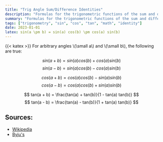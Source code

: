 ```yaml
---
title: "Trig Angle Sum/Difference Identities"
description: "Formulas for the trigonometric functions of the sum and difference of angles."
summary: "Formulas for the trigonometric functions of the sum and difference of angles."
tags: ["trigonometry", "sin", "cos", "tan", "math", "identity"]
date: 2023-01-01
latex: sin(a \pm b) = sin(a) cos(b) \pm cos(a) sin(b) 
---
```


{{< katex >}}
For arbitrary angles \\(\small a\\) and \\(\small b\\), the following are true:

$$ sin(a + b) = sin(a) cos(b) + cos(a) sin(b) $$
$$ sin(a - b) = sin(a) cos(b) - cos(a) sin(b) $$

$$ cos(a + b) = cos(a) cos(b) - sin(a) sin(b) $$
$$ cos(a - b) = cos(a) cos(b) + sin(a) sin(b) $$

$$ tan(a + b) = \frac{tan(a) + tan(b)}{1 - tan(a) tan(b)} $$
$$ tan(a - b) = \frac{tan(a) - tan(b)}{1 + tan(a) tan(b)} $$

## Sources:
- [Wikipedia](https://en.wikipedia.org/wiki/List_of_trigonometric_identities#Angle_sum_and_difference_identities)
- [Byju's](https://byjus.com/maths/trigonometric-identities/)